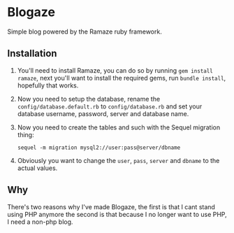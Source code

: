 Blogaze
========

Simple blog powered by the Ramaze ruby framework.

Installation
------------

1. You'll need to install Ramaze, you can do so by running `gem install ramaze`, 
   next you'll want to install the required gems, run `bundle install`, hopefully that works.

2. Now you need to setup the database, rename the `config/database.default.rb` to `config/database.rb` 
   and set your database username, password, server and database name.

3. Now you need to create the tables and such with the Sequel migration thing:
   
   `sequel -m migration mysql2://user:pass@server/dbname`
   
4. Obviously you want to change the `user`, `pass`, `server` and `dbname` to the actual values.

Why
------

There's two reasons why I've made Blogaze, the first is that I cant stand using PHP anymore
the second is that because I no longer want to use PHP, I need a non-php blog.